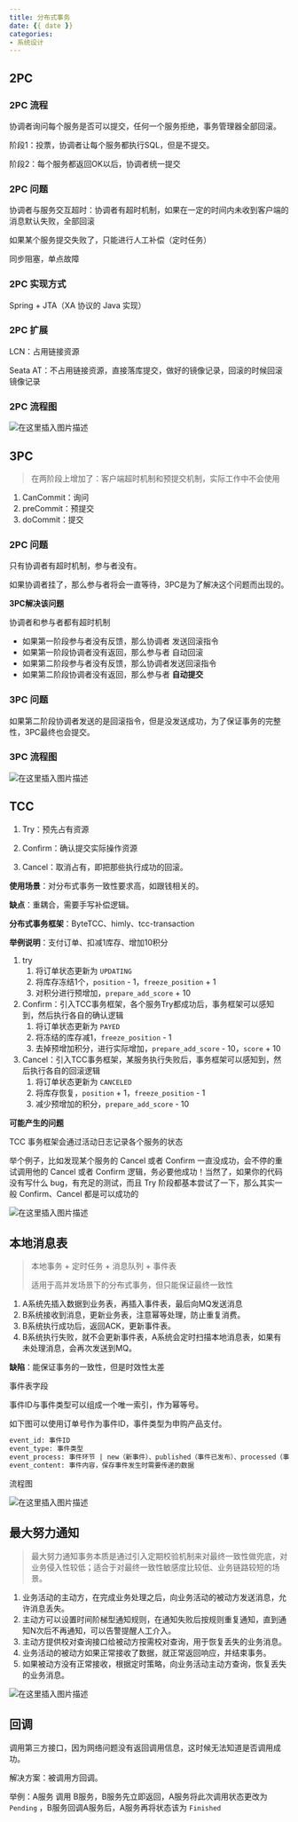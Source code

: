 ```yaml
---
title: 分布式事务
date: {{ date }}
categories:
- 系统设计
---
```


## 2PC

### 2PC 流程

协调者询问每个服务是否可以提交，任何一个服务拒绝，事务管理器全部回滚。

阶段1：投票，协调者让每个服务都执行SQL，但是不提交。

阶段2：每个服务都返回OK以后，协调者统一提交

### 2PC 问题

协调者与服务交互超时：协调者有超时机制，如果在一定的时间内未收到客户端的消息默认失败，全部回滚

如果某个服务提交失败了，只能进行人工补偿（定时任务）

同步阻塞，单点故障

### 2PC 实现方式

Spring + JTA（XA 协议的 Java 实现）

### 2PC 扩展

LCN：占用链接资源

Seata AT：不占用链接资源，直接落库提交，做好的镜像记录，回滚的时候回滚镜像记录

### 2PC 流程图

![在这里插入图片描述](https://img-blog.csdnimg.cn/20210303100135119.png?x-oss-process=image/watermark,type_ZmFuZ3poZW5naGVpdGk,shadow_10,text_aHR0cHM6Ly9ibG9nLmNzZG4ubmV0L3dlaXhpbl80MjEwMzAyNg==,size_16,color_FFFFFF,t_70)

## 3PC

> 在两阶段上增加了：客户端超时机制和预提交机制，实际工作中不会使用

1. CanCommit：询问
2. preCommit：预提交
3. doCommit：提交

### 2PC 问题

只有协调者有超时机制，参与者没有。

如果协调者挂了，那么参与者将会一直等待，3PC是为了解决这个问题而出现的。

**3PC解决该问题**

协调者和参与者都有超时机制

- 如果第一阶段参与者没有反馈，那么协调者 发送回滚指令
- 如果第一阶段协调者没有返回，那么参与者 自动回滚
- 如果第二阶段参与者没有反馈，那么协调者发送回滚指令
- 如果第二阶段协调者没有返回，那么参与者 **自动提交**

### 3PC 问题

如果第二阶段协调者发送的是回滚指令，但是没发送成功，为了保证事务的完整性，3PC最终也会提交。

### 3PC 流程图

![在这里插入图片描述](https://img-blog.csdnimg.cn/20210124101902970.png?x-oss-process=image/watermark,type_ZmFuZ3poZW5naGVpdGk,shadow_10,text_aHR0cHM6Ly9ibG9nLmNzZG4ubmV0L3dlaXhpbl80MjEwMzAyNg==,size_16,color_FFFFFF,t_70)

## TCC

1. Try：预先占有资源

2. Confirm：确认提交实际操作资源

3. Cancel：取消占有，即把那些执行成功的回滚。

**使用场景**：对分布式事务一致性要求高，如跟钱相关的。

**缺点**：重耦合，需要手写补偿逻辑。

**分布式事务框架**：ByteTCC、himly、tcc-transaction

**举例说明**：支付订单、扣减1库存、增加10积分

1. try
   1. 将订单状态更新为 `UPDATING`
   2. 将库存冻结1个，`position` - 1，`freeze_position` + 1
   3. 对积分进行预增加，`prepare_add_score` + 10
2. Confirm：引入TCC事务框架，各个服务Try都成功后，事务框架可以感知到，然后执行各自的确认逻辑
   1. 将订单状态更新为 `PAYED`
   2. 将冻结的库存减1，`freeze_position` - 1
   3. 去掉预增加积分，进行实际增加，`prepare_add_score` - 10，`score` + 10
3. Cancel：引入TCC事务框架，某服务执行失败后，事务框架可以感知到，然后执行各自的回滚逻辑
   1. 将订单状态更新为 `CANCELED`
   2. 将库存恢复，`position` + 1，`freeze_position` - 1
   3. 减少预增加的积分，`prepare_add_score` - 10

**可能产生的问题**

TCC 事务框架会通过活动日志记录各个服务的状态

举个例子，比如发现某个服务的 Cancel 或者 Confirm 一直没成功，会不停的重试调用他的 Cancel 或者 Confirm 逻辑，务必要他成功！当然了，如果你的代码没有写什么 bug，有充足的测试，而且 Try 阶段都基本尝试了一下，那么其实一般 Confirm、Cancel 都是可以成功的

![在这里插入图片描述](https://img-blog.csdnimg.cn/20210106221025144.png?x-oss-process=image/watermark,type_ZmFuZ3poZW5naGVpdGk,shadow_10,text_aHR0cHM6Ly9ibG9nLmNzZG4ubmV0L3dlaXhpbl80MjEwMzAyNg==,size_16,color_FFFFFF,t_70)

## 本地消息表

> 本地事务 + 定时任务 + 消息队列 + 事件表
>
> 适用于高并发场景下的分布式事务，但只能保证最终一致性

1. A系统先插入数据到业务表，再插入事件表，最后向MQ发送消息
2. B系统接收到消息，更新业务表，注意幂等处理，防止重复消费。
3. B系统执行成功后，返回ACK，更新事件表。
4. B系统执行失败，就不会更新事件表，A系统会定时扫描本地消息表，如果有未处理消息，会再次发送到MQ。

**缺陷**：能保证事务的一致性，但是时效性太差

事件表字段

事件ID与事件类型可以组成一个唯一索引，作为幂等号。

如下图可以使用订单号作为事件ID，事件类型为申购产品支付。

```sql
event_id: 事件ID
event_type: 事件类型
event_process: 事件环节 | new（新事件）、published（事件已发布）、processed（事件已处理）
event_content: 事件内容，保存事件发生时需要传递的数据
```

流程图

![在这里插入图片描述](https://img-blog.csdnimg.cn/2b5091e4859447808fe126e09ac594d4.png)

## 最大努力通知

> 最大努力通知事务本质是通过引入定期校验机制来对最终一致性做兜底，对业务侵入性较低；适合于对最终一致性敏感度比较低、业务链路较短的场景。

1. 业务活动的主动方，在完成业务处理之后，向业务活动的被动方发送消息，允许消息丢失。
2. 主动方可以设置时间阶梯型通知规则，在通知失败后按规则重复通知，直到通知N次后不再通知，可以告警提醒人工介入。
3. 主动方提供校对查询接口给被动方按需校对查询，用于恢复丢失的业务消息。
4. 业务活动的被动方如果正常接收了数据，就正常返回响应，并结束事务。
5. 如果被动方没有正常接收，根据定时策略，向业务活动主动方查询，恢复丢失的业务消息。

![在这里插入图片描述](https://img-blog.csdnimg.cn/18a13065eb2a468e9f938eaaf630fce2.png)

## 回调

调用第三方接口，因为网络问题没有返回调用信息，这时候无法知道是否调用成功。

解决方案：被调用方回调。

举例：A服务 调用 B服务，B服务先立即返回，A服务将此次调用状态更改为 `Pending` ，B服务回调A服务后，A服务再将状态该为 `Finished`

